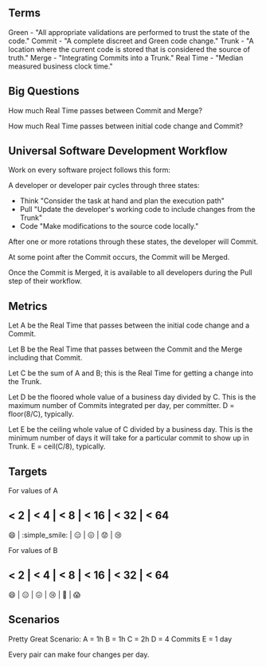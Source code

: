 Terms
-----

Green - "All appropriate validations are performed to trust the state of the code."
Commit - "A complete discreet and Green code change."
Trunk - "A location where the current code is stored that is considered the source of truth."
Merge - "Integrating Commits into a Trunk."
Real Time - "Median measured business clock time."



Big Questions
-------------

How much Real Time passes between Commit and Merge?

How much Real Time passes between initial code change and Commit?



Universal Software Development Workflow
---------------------------------------

Work on every software project follows this form:

A developer or developer pair cycles through three states:

- Think "Consider the task at hand and plan the execution path"
- Pull "Update the developer's working code to include changes from the Trunk"
- Code "Make modifications to the source code locally."

After one or more rotations through these states, the developer will Commit.

At some point after the Commit occurs, the Commit will be Merged.

Once the Commit is Merged, it is available to all developers during the Pull step of their workflow.

Metrics
-------

Let A be the Real Time that passes between the initial code change and a Commit.

Let B be the Real Time that passes between the Commit and the Merge including that Commit.

Let C be the sum of A and B; this is the Real Time for getting a change into the Trunk.

Let D be the floored whole value of a business day divided by C. This is the maximum number of Commits integrated per day, per committer. D = floor(8/C), typically.

Let E be the ceiling whole value of C divided by a business day. This is the minimum number of days it will take for a particular commit to show up in Trunk. E = ceil(C/8), typically.

Targets
-------

For values of A

< 2     | < 4            | < 8              | < 16         | < 32      | < 64
-----------------------------------------------------------------------------
:smile: | :simple_smile: | :expressionless: | :confounded: | :worried: | :cry:

For values of B

< 2     | < 4              | < 8          | < 16  | < 32        | < 64
--------------------------------------------------------------------------
:smile: | :expressionless: | :confounded: | :cry: | :grimacing: | :scream:


Scenarios
---------

Pretty Great Scenario:
A = 1h
B = 1h
C = 2h
D = 4 Commits
E = 1 day

Every pair can make four changes per day.